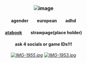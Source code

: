 ### <p align="center"> ![image](https://github.com/user-attachments/assets/5a41b702-1b93-460c-aa40-ea036ed07a53)
#### <p align="center"> agender　　european　　adhd
#### <p align="center">[atabook](https://valkyrie.atabook.org)　　strawpage(place holder)
#### <p align="center">ask 4 socials or game IDs!!!

###### <p align="center"> [![IMG-1955.jpg](https://i.postimg.cc/4yfjhHy2/IMG-1955.jpg)](https://postimg.cc/mznmvDQ7) [![IMG-1953.jpg](https://i.postimg.cc/BvmBSmkz/IMG-1953.jpg)](https://postimg.cc/qtC3Qxkc)
